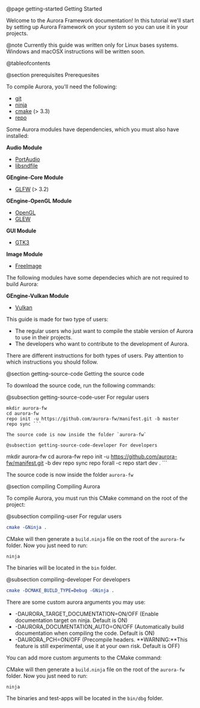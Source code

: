 @page getting-started Getting Started

Welcome to the Aurora Framework documentation! In this tutorial we'll start by setting up Aurora Framework on your system so you can use it in your projects.

@note Currently this guide was written only for Linux bases systems. Windows and macOSX instructions will be written soon.

@tableofcontents

@section prerequisites Prerequesites

To compile Aurora, you'll need the following:

- <a href="https://git-scm.com/">git</a>
- <a href="https://ninja-build.org/">ninja</a>
- <a href="https://cmake.org/">cmake</a> (> 3.3)
- <a href="https://source.android.com/source/downloading#installing-repo">repo</a>

Some Aurora modules have dependencies, which you must also have installed:

**Audio Module**

- <a href="http://portaudio.com/">PortAudio</a>
- <a href="http://www.mega-nerd.com/libsndfile/">libsndfile</a>

**GEngine-Core Module**

- <a href="http://www.glfw.org/">GLFW</a> (> 3.2)

**GEngine-OpenGL Module**

- <a href="https://www.opengl.org/">OpenGL</a>
- <a href="http://glew.sourceforge.net/">GLEW</a>

**GUI Module**

- <a href="https://www.gtk.org/">GTK3</a>

**Image Module**

- <a href="http://freeimage.sourceforge.net/">FreeImage</a>

The following modules have some dependecies which are not required to build Aurora:

**GEngine-Vulkan Module**

- <a href="https://www.khronos.org/vulkan/">Vulkan</a>

This guide is made for two type of users:

- The regular users who just want to compile the stable version of Aurora to use in their projects.
- The developers who want to contribute to the development of Aurora.

There are different instructions for both types of users. Pay attention to which instructions you should follow.

@section getting-source-code Getting the source code

To download the source code, run the following commands:

@subsection getting-source-code-user For regular users

```
mkdir aurora-fw
cd aurora-fw
repo init -u https://github.com/aurora-fw/manifest.git -b master
repo sync ```

The source code is now inside the folder `aurora-fw`

@subsection getting-source-code-developer For developers

```
mkdir aurora-fw
cd aurora-fw
repo init -u https://github.com/aurora-fw/manifest.git -b dev
repo sync
repo forall -c repo start dev . ```

The source code is now inside the folder `aurora-fw`

@section compiling Compiling Aurora

To compile Aurora, you must run this CMake command on the root of the project:

@subsection compiling-user For regular users

```cmake
cmake -GNinja .
```

CMake will then generate a `build.ninja` file on the root of the `aurora-fw` folder. Now you just need to run:

```
ninja
```

The binaries will be located in the `bin` folder.

@subsection compiling-developer For developers

```cmake
cmake -DCMAKE_BUILD_TYPE=Debug -GNinja .
```

There are some custom aurora arguments you may use:

- -DAURORA_TARGET_DOCUMENTATION=ON/OFF (Enable documentation target on ninja. Default is ON)
- -DAURORA_DOCUMENTATION_AUTO=ON/OFF (Automatically build documentation when compiling the code. Default is ON)
- -DAURORA_PCH=ON/OFF (Precompile headers. **WARNING:**This feature is still experimental, use it at your own risk. Default is OFF)

You can add more custom arguments to the CMake command:

CMake will then generate a `build.ninja` file on the root of the `aurora-fw` folder. Now you just need to run:

```
ninja
```

The binaries and test-apps will be located in the `bin/dbg` folder.
